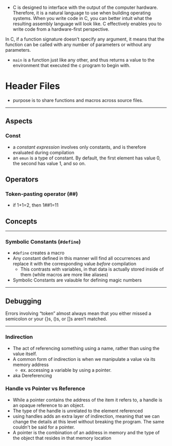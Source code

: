 
- C is designed to interface with the output of the computer hardware. Therefore, it is a natural language to use when building operating systems. When you write code in C, you can better intuit what the resulting assembly language will look like. C effectively enables you to write code from a hardware-first perspective.

In C, if a function signature doesn’t specify any argument, it means that the function can be called with any number of parameters or without any parameters.

- `main` is a function just like any other, and thus returns a value to the environment that executed the c program to begin with.

# Header Files
- purpose is to share functions and macros across source files.

* * *

## Aspects
### Const
- a *constant expression* involves only constants, and is therefore evaluated during compilation 
- an `emun` is a type of constant. By default, the first element has value 0, the second has value 1, and so on.

## Operators
### Token-pasting operator (##)
- if 1+1=2, then 1##1=11

## Concepts

* * *

### Symbolic Constants (`#define`)
- `#define` creates a macro
- Any constant defined in this manner will find all occurrences and replace it with the corresponding value *before* compilation 
	- This contrasts with variables, in that data is actually stored inside of them (while macros are more like aliases) 
- Symbolic Constants are valauble for defining magic numbers

* * *

## Debugging
Errors involving “token” almost always mean that you either missed a semicolon or your {}s, ()s, or []s aren’t matched.
		
* * *

### Indirection
- The act of referencing something using a name, rather than using the value itself.
- A common form of indirection is when we manipulate a value via its memory address
	- ex. accessing a variable by using a pointer.
- aka Dereferencing

### Handle vs Pointer vs Reference
- While a pointer contains the address of the item it refers to, a handle is an opaque reference to an object. 
- The type of the handle is unrelated to the element referenced
- using handles adds an extra layer of indirection, meaning that we can change the details at this level without breaking the program. The same couldn't be said for a pointer. 
- A pointer is the combination of an address in memory and the type of the object that resides in that memory location